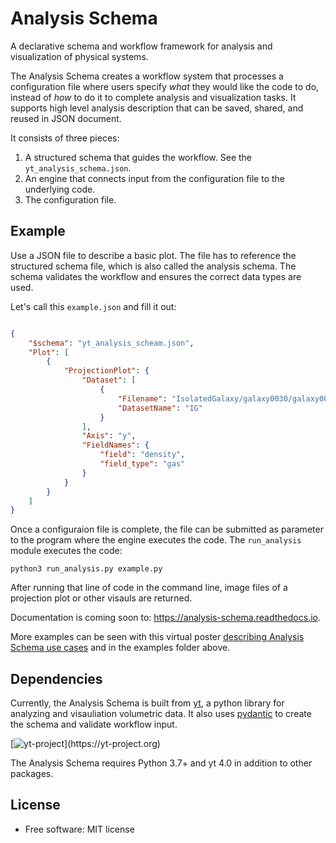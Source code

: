 # Analysis Schema

A declarative schema and workflow framework for analysis and visualization of physical systems.

The Analysis Schema creates a workflow system that processes a configuration file where users specify _what_ they would like the code to do, instead of _how_ to do it to complete analysis and visualization tasks. It supports high level analysis description that can be saved, shared, and reused in JSON document. 

It consists of three pieces:

1. A structured schema that guides the workflow. See the `yt_analysis_schema.json`. 
2. An engine that connects input from the configuration file to the underlying code.
3. The configuration file. 

## Example

Use a JSON file to describe a basic plot. The file has to reference the structured schema file, which is also called the analysis schema. The schema validates the workflow and ensures the correct data types are used.

Let's call this `example.json` and fill it out:

```JSON

{
    "$schema": "yt_analysis_scheam.json",
    "Plot": [
        {
            "ProjectionPlot": {
                "Dataset": [
                    {
                        "Filename": "IsolatedGalaxy/galaxy0030/galaxy0030",
                        "DatasetName": "IG"
                    }
                ],
                "Axis": "y",
                "FieldNames": {
                    "field": "density",
                    "field_type": "gas"
                }
            }
        }
    ]
}

```

Once a configuraion file is complete, the file can be submitted as parameter to the program where the engine executes the code. The `run_analysis` module executes the code:

```
python3 run_analysis.py example.py
```

After running that line of code in the command line, image files of a projection plot or other visauls are returned.

Documentation is coming soon to: https://analysis-schema.readthedocs.io.

More examples can be seen with this virtual poster [describing Analysis Schema use cases](https://samwalkow.github.io/2021-scipy-poster-ScientificWorkflowDescription/) and in the examples folder above. 

## Dependencies

Currently, the Analysis Schema is built from [yt](https://github.com/yt-project/yt), a python library for analyzing and visauliation volumetric data. It also uses [pydantic](https://github.com/pydantic/pydantic) to create the schema and validate workflow input.

[![yt-project](https://img.shields.io/static/v1?label="works%20with"&message="yt"&color="blueviolet")](https://yt-project.org)

The Analysis Schema requires Python 3.7+ and yt 4.0 in addition to other packages.

## License

* Free software: MIT license
